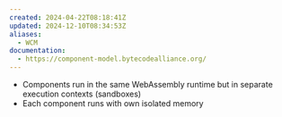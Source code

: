 ```yaml
---
created: 2024-04-22T08:18:41Z
updated: 2024-12-10T08:34:53Z
aliases:
  - WCM
documentation:
  - https://component-model.bytecodealliance.org/
---
```

- Components run in the same WebAssembly runtime but in separate execution contexts (sandboxes)
- Each component runs with own isolated memory